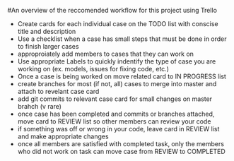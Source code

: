 #An overview of the reccomended workflow for this project using Trello 

- Create cards for each individual case on the TODO list with conscise title and description
- Use a checklist when a case has small steps that must be done in order to finish larger cases
- approproiately add members to cases that they can work on
- Use appropriate Labels to quickly indentify the type of case you are working on (ex. models, issues for fixing code, etc.)
- Once a case is being worked on move related card to IN PROGRESS list
- create branches for most (if not, all) cases to merge into master and attach to revelant case card
- add git commits to relevant case card for small changes on master brahch (v rare)
- once case has been completed and commits or branches attached, move card to REVIEW list so other members can review your code
- if something was off or wrong in your code, leave card in REVIEW list and make appropriate changes
- once all members are satisfied with completed task, only the members who did not work on task can move case from REVIEW to COMPLETED 
